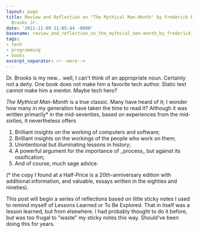 ```yaml
---
layout: page
title: Review and Reflection on "The Mythical Man-Month" by Frederick P.
  Brooks Jr.
date: '2011-11-09 21:05:44 -0600'
basename: review_and_reflection_on_the_mythical_man-month_by_frederick_p_brooks_jr
tags:
- tech
- programming
- books
excerpt_separator: <!--more-->
---
```


Dr. Brooks is my new&hellip; well, I can't think of an appropriate noun. Certainly
not a deity. One book does not make him a favorite tech author. Static text cannot make
him a mentor. Maybe tech hero?

<!--more-->

_The Mythical Man-Month_ is a true classic. Many have heard of it; I wonder how
many in my generation have taken the time to read it? Although it was written
primarily* in the mid-seventies, based on experiences from the mid-sixties, it
nevertheless offers

<ol>
	<li>Brilliant insights on the working of computers and software;</li>
	<li>Brilliant insights on the workings of the people who work on them;</li>
	<li>Unintentional but illuminating lessons in history;</li>
	<li>A powerful argument for the importance of _process_ but against
	its ossification;</li>
	<li>And of course, much sage advice.</li>
</ol>

(* the copy I found at a Half-Price is a 20th-anniversary edition with
additional information, and valuable, essays written in the eighties and
nineties).

This post will begin a series of reflections based on little sticky notes I used
to remind myself of Lessons Learned or To Be Explored. That in itself was a
lesson learned, but from elsewhere. I had probably thought to do it before, but
was too frugal to "waste" my sticky notes this way. Should've been doing this
for years.
